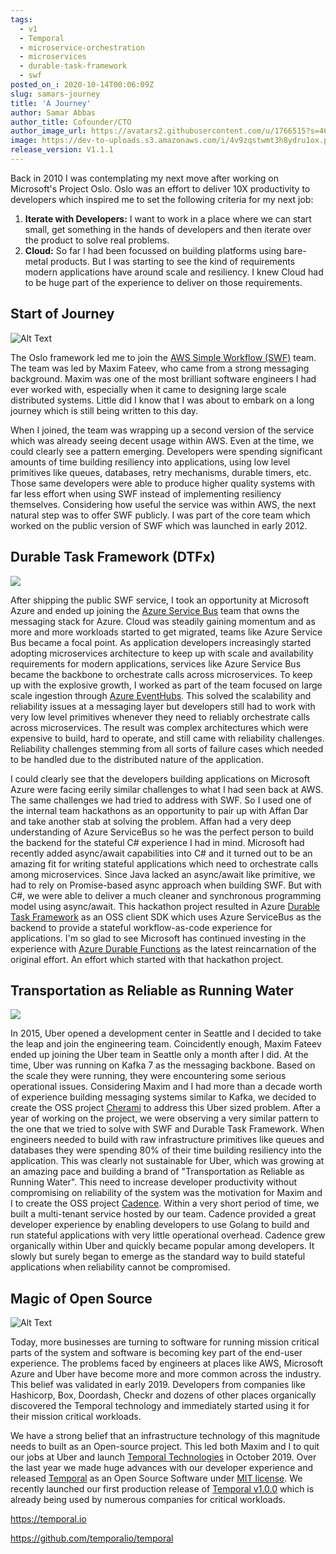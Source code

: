 ```yaml
---
tags:
  - v1
  - Temporal
  - microservice-orchestration
  - microservices
  - durable-task-framework
  - swf
posted_on_: 2020-10-14T00:06:09Z
slug: samars-journey
title: 'A Journey'
author: Samar Abbas
author_title: Cofounder/CTO
author_image_url: https://avatars2.githubusercontent.com/u/1766515?s=460&u=42e28f95a37b56ef80c55dbaaadd71bf3fc11261&v=4
image: https://dev-to-uploads.s3.amazonaws.com/i/4v9zqstwmt3h8ydru1ox.png
release_version: V1.1.1
---
```


<!--truncate-->

Back in 2010 I was contemplating my next move after working on Microsoft's Project Oslo. Oslo was an effort to deliver 10X productivity to developers which inspired me to set the following criteria for my next job:

1. **Iterate with Developers:** I want to work in a place where we can start small, get something in the hands of developers and then iterate over the product to solve real problems.
2. **Cloud:** So far I had been focussed on building platforms using bare-metal products.  But I was starting to see the kind of requirements modern applications have around scale and resiliency.  I knew Cloud had to be huge part of the experience to deliver on those requirements.

## Start of Journey

![Alt Text](https://dev-to-uploads.s3.amazonaws.com/i/jv8et2b448mjtifrh1wy.png)

The Oslo framework led me to join the [AWS Simple Workflow (SWF)](https://aws.amazon.com/swf/) team.  The team was led by Maxim Fateev, who came from a strong messaging background. Maxim was one of the most brilliant software engineers I had ever worked with, especially when it came to designing large scale distributed systems.  Little did I know that I was about to embark on a long journey which is still being written to this day.

When I joined, the team was wrapping up a second version of the service which was already seeing decent usage within AWS.  Even at the time, we could clearly see a pattern emerging. Developers were spending significant amounts of time building resiliency into applications, using low level primitives like queues, databases, retry mechanisms, durable timers, etc. Those same developers were able to produce higher quality systems with far less effort when using SWF instead of implementing resiliency themselves.  Considering how useful the service was within AWS, the next natural step was to offer SWF publicly. I was part of the core team which worked on the public version of SWF which was launched in early 2012.

## Durable Task Framework (DTFx)

![](https://docs.microsoft.com/en-us/azure/azure-functions/durable/media/durable-functions-concepts/monitor.png)

After shipping the public SWF service, I took an opportunity at Microsoft Azure and ended up joining the [Azure Service Bus](https://azure.microsoft.com/en-us/services/service-bus/) team that owns the messaging stack for Azure.  Cloud was steadily gaining momentum and as more and more workloads started to get migrated, teams like Azure Service Bus became a focal point.  As application developers increasingly started adopting microservices architecture to keep up with scale and availability requirements for modern applications, services like Azure Service Bus became the backbone to orchestrate calls across microservices.  To keep up with the explosive growth, I worked as part of the team focused on large scale ingestion through [Azure EventHubs](https://azure.microsoft.com/en-us/services/event-hubs/).  This solved the scalability and reliability issues at a messaging layer but developers still had to work with very low level primitives whenever they need to reliably orchestrate calls across microservices.  The result was complex architectures which were expensive to build, hard to operate, and still came with reliability challenges. Reliability challenges stemming from all sorts of failure cases which needed to be handled due to the distributed nature of the application.

I could clearly see that the developers building applications on Microsoft Azure were facing eerily similar challenges to what I had seen back at AWS. The same challenges we had tried to address with SWF.  So I used one of the internal team hackathons as an opportunity to pair up with Affan Dar and take another stab at solving the problem. Affan had a very deep understanding of Azure ServiceBus so he was the perfect person to build the backend for the stateful C# experience I had in mind.  Microsoft had recently added async/await capabilities into C# and it turned out to be an amazing fit for writing stateful applications which need to orchestrate calls among microservices.  Since Java lacked an async/await like primitive, we had to rely on Promise-based async approach when building SWF.  But with C#, we were able to deliver a much cleaner and synchronous programming model using async/await.  This hackathon project resulted in Azure [Durable Task Framework](https://github.com/Azure/durabletask) as an OSS client SDK which uses Azure ServiceBus as the backend to provide a stateful workflow-as-code experience for applications. I'm so glad to see Microsoft has continued investing in the experience with [Azure Durable Functions](https://docs.microsoft.com/en-us/azure/azure-functions/durable/durable-functions-overview) as the latest reincarnation of the original effort. An effort which started with that hackathon project.

## Transportation as Reliable as Running Water

![](https://d3i4yxtzktqr9n.cloudfront.net/uber-sites/f452c7aefd72a6f52b36705c8015464e.jpg)

In 2015, Uber opened a development center in Seattle and I decided to take the leap and join the engineering team.  Coincidently enough, Maxim Fateev ended up joining the Uber team in Seattle only a month after I did. At the time, Uber was running on Kafka 7 as the messaging backbone. Based on the scale they were running, they were encountering some serious operational issues. Considering Maxim and I had more than a decade worth of experience building messaging systems similar to Kafka, we decided to create the OSS project [Cherami](https://github.com/uber-archive/cherami-server) to address this Uber sized problem. After a year of working on the project, we were observing a very similar pattern to the one that we tried to solve with SWF and Durable Task Framework. When engineers needed to build with raw infrastructure primitives like queues and databases they were spending 80% of their time building resiliency into the application.  This was clearly not sustainable for Uber, which was growing at an amazing pace and building a brand of "Transportation as Reliable as Running Water".  This need to increase developer productivity without compromising on reliability of the system was the motivation for Maxim and I to create the OSS project [Cadence](https://github.com/uber/cadence).  Within a very short period of time, we built a multi-tenant service hosted by our team. Cadence provided a great developer experience by enabling developers to use Golang to build and run stateful applications with very little operational overhead.  Cadence grew organically within Uber and quickly became popular among developers. It slowly but surely began to emerge as the standard way to build stateful applications when reliability cannot be compromised.

## Magic of Open Source

![Alt Text](https://dev-to-uploads.s3.amazonaws.com/i/8llekr4lqjmaok138su4.png)

Today, more businesses are turning to software for running mission critical parts of the system and software is becoming key part of the end-user experience. The problems faced by engineers at places like AWS, Microsoft Azure and Uber have become more and more common across the industry.  This belief was validated in early 2019. Developers from companies like Hashicorp, Box, Doordash, Checkr and dozens of other places organically discovered the Temporal technology and immediately started using it for their mission critical workloads.

We have a strong belief that an infrastructure technology of this magnitude needs to built as an Open-source project.  This led both Maxim and I to quit our jobs at Uber and launch [Temporal Technologies](https://temporal.io/) in October 2019.  Over the last year we made huge advances with our developer experience and released [Temporal](https://github.com/temporalio/temporal/) as an Open Source Software under [MIT license](https://github.com/temporalio/temporal/blob/master/LICENSE).  We recently launched our first production release of [Temporal v1.0.0](https://docs.temporal.io/blog/temporal-v1-announcement/) which is already being used by numerous companies for critical workloads.

https://temporal.io

https://github.com/temporalio/temporal
